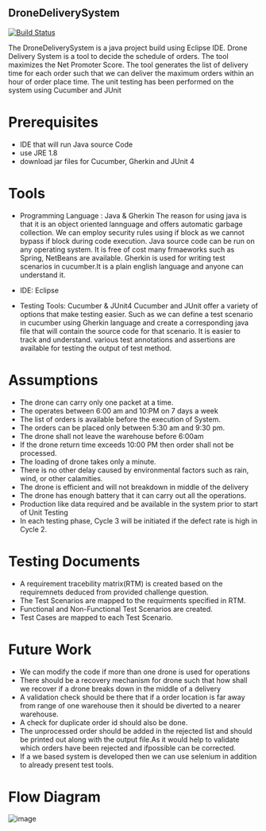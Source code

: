 ## DroneDeliverySystem

[![Build Status](https://travis-ci.org/joemccann/dillinger.svg?branch=master)](https://travis-ci.org/joemccann/dillinger)

The DroneDeliverySystem is a java project build using Eclipse IDE. Drone Delivery System is a tool to decide the schedule of orders. The tool maximizes the Net Promoter Score. The tool generates the list of delivery time for each order such that we can deliver the maximum orders within an hour of order place time.
The unit testing has been performed on the system using Cucumber and JUnit

# Prerequisites
- IDE that will run Java source Code
- use JRE 1.8
- download jar files for Cucumber, Gherkin and JUnit 4

# Tools
- Programming Language : Java & Gherkin
  The reason for using java is that it is an object oriented lannguage and offers automatic garbage collection.
  We can employ security rules using if block as we cannot bypass if block during code execution.
  Java source code can be run on any operating system.
  It is free of cost many frmaeworks such as Spring, NetBeans are available.
  Gherkin is used for writing test scenarios in cucumber.It is a plain english language and anyone can understand it.
  
 - IDE: Eclipse
 - Testing Tools: Cucumber & JUnit4
   Cucumber and JUnit offer a variety of options that make testing easier. Such as we can define a test scenario in cucumber using     Gherkin language and create a corresponding java file that will contain the source code for that scenario.
   It is easier to track and understand.
   various test annotations and assertions are available for testing the output of test method.
  
  
# Assumptions

-	The drone can carry only one packet at a time.
-	The operates between 6:00 am and 10:PM on 7 days a week
-	The list of orders is available before the execution of System.
-	The orders can be placed only between 5:30 am and 9:30 pm.
-	The drone shall not leave the warehouse before 6:00am
-	If the drone return time exceeds 10:00 PM then order shall not be processed.
-	The loading of drone takes only a minute.
-	There is no other delay caused by environmental factors such as rain, wind, or other calamities.
-	The drone is efficient and will not breakdown in middle of the delivery
- The drone has enough battery that it can carry out all the operations. 
-	Production like data required and be available in the system prior to start of Unit Testing
-	In each testing phase, Cycle 3 will be initiated if the defect rate is high in Cycle 2.

# Testing Documents
 
 - A requirement tracebility matrix(RTM) is created based on the requiremnets deduced from provided challenge question.
 - The Test Scenarios are mapped to the requirments specified in RTM.
 - Functional and Non-Functional Test Scenarios are created.
 - Test Cases are mapped to each Test Scenario.
 
 # Future Work
 
 - We can modify the code if more than one drone is used for operations
 - There should be a recovery mechanism for drone such that how shall we recover if a drone breaks down in the middle of a delivery
 - A validation check should be there that if a order location is far away from range of one warehouse then it should be diverted to a nearer warehouse.
 - A check for duplicate order id should also be done.
 - The unprocessed order should be added in the rejected list and should be printed out along with the output file.As it would help to validate which orders have been rejected and ifpossible can be corrected.
 - If a we based system is developed then we can use selenium in addition to already present test tools.
 
 # Flow Diagram 
![image](https://user-images.githubusercontent.com/51058934/58605131-c7af3680-8264-11e9-9976-5df51f5bc7ad.png)









